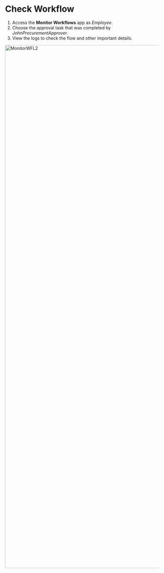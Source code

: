 # Check Workflow

1.	Access the **Monitor Workflows** app as _Employee_.
2.	Choose the approval task that was completed by _JohnProcurementApprover_.
3.	View the logs to check the flow and other important details.
   <img width="1712" alt="MonitorWFL2" src="https://github.com/sitbtprm/BTPRM-HandsOn/assets/122516873/93d0f4ab-420d-4e15-ac23-010f1089bf03">


